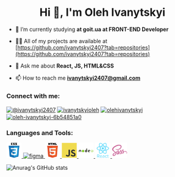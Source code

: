 <h1 align="center">Hi 👋, I'm Oleh Ivanytskyi</h1>
<!-- <h3 align="center">A passionate frontend developer from Ukraine</h3> -->

- 🌱 I’m currently studying **at goit.ua at FRONT-END Developer**

- 👨‍💻 All of my projects are available at [https://github.com/ivanytskyi2407?tab=repositories](https://github.com/ivanytskyi2407?tab=repositories)

- 💬 Ask me about **React, JS, HTML&CSS**

- 📫 How to reach me **ivanytskyi2407@gmail.com**

<h3 align="left">Connect with me:</h3>
<p align="left">
<!-- <a href="https://codepen.io/@ivanytskyi2407" target="blank"><img align="center" src="https://raw.githubusercontent.com/rahuldkjain/github-profile-readme-generator/master/src/images/icons/Social/codepen.svg" alt="@ivanytskyi2407" height="30" width="40" /></a> -->
<a href="https://twitter.com/@ivanytskyi2407" target="blank"><img align="center" src="https://raw.githubusercontent.com/rahuldkjain/github-profile-readme-generator/master/src/images/icons/Social/twitter.svg" alt="@ivanytskyi2407" height="30" width="40" /></a>
<a href="https://fb.com/ivanytskyioleh" target="blank"><img align="center" src="https://raw.githubusercontent.com/rahuldkjain/github-profile-readme-generator/master/src/images/icons/Social/facebook.svg" alt="ivanytskyioleh" height="30" width="40" /></a>
<a href="https://instagram.com/olehivanytskyi" target="blank"><img align="center" src="https://raw.githubusercontent.com/rahuldkjain/github-profile-readme-generator/master/src/images/icons/Social/instagram.svg" alt="olehivanytskyi" height="30" width="40" /></a>
<a href="https://linkedin.com/in/oleh-ivanytskyi-6b54851a0" target="blank"><img align="center" src="https://raw.githubusercontent.com/rahuldkjain/github-profile-readme-generator/master/src/images/icons/Social/linked-in-alt.svg" alt="oleh-ivanytskyi-6b54851a0" height="30" width="40" /></a>
</p>

<h3 align="left">Languages and Tools:</h3>
<p align="left"> <a href="https://www.w3schools.com/css/" target="_blank" rel="noreferrer"> <img src="https://raw.githubusercontent.com/devicons/devicon/master/icons/css3/css3-original-wordmark.svg" alt="css3" width="40" height="40"/> </a> <a href="https://www.figma.com/" target="_blank" rel="noreferrer"> <img src="https://www.vectorlogo.zone/logos/figma/figma-icon.svg" alt="figma" width="40" height="40"/> </a> <a href="https://www.w3.org/html/" target="_blank" rel="noreferrer"> <img src="https://raw.githubusercontent.com/devicons/devicon/master/icons/html5/html5-original-wordmark.svg" alt="html5" width="40" height="40"/> </a> <a href="https://developer.mozilla.org/en-US/docs/Web/JavaScript" target="_blank" rel="noreferrer"> <img src="https://raw.githubusercontent.com/devicons/devicon/master/icons/javascript/javascript-original.svg" alt="javascript" width="40" height="40"/> </a> <a href="https://nodejs.org" target="_blank" rel="noreferrer"> <img src="https://raw.githubusercontent.com/devicons/devicon/master/icons/nodejs/nodejs-original-wordmark.svg" alt="nodejs" width="40" height="40"/> </a> <a href="https://reactjs.org/" target="_blank" rel="noreferrer"> <img src="https://raw.githubusercontent.com/devicons/devicon/master/icons/react/react-original-wordmark.svg" alt="react" width="40" height="40"/> </a> <a href="https://sass-lang.com" target="_blank" rel="noreferrer"> <img src="https://raw.githubusercontent.com/devicons/devicon/master/icons/sass/sass-original.svg" alt="sass" width="40" height="40"/> </a> </p>

![Anurag's GitHub stats](https://github-readme-stats.vercel.app/api?username=ivanytskyi2407&theme=default_repocard_icons=true)

